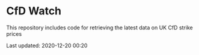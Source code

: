 # CfD Watch

This repository includes code for retrieving the latest data on UK CfD strike prices

Last updated: 2020-12-20 00:20
